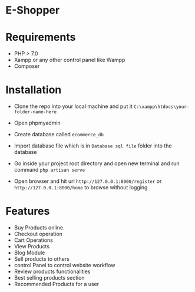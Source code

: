 # E-Shopper

# Requirements
  
  - PHP > 7.0
  - Xampp or any other control panel like Wampp
  - Composer
  
# Installation  
  
  - Clone the repo into your local machine and put it `C:\xampp\htdocs\your-folder-name-here`
  - Open phpmyadmin
  - Create database called `ecommerce_db`
  - Import database file which is in `Database sql file` folder into the database
   
  - Go inside your project root directory and open new terminal and run command `php artisan serve`
  - Open browser and hit url `http://127.0.0.1:8000/register` or `http://127.0.0.1:8000/home` to browse without logging
  
# Features

  - Buy Products online.
  - Checkout operation
  - Cart Operations
  - View Products
  - Blog Module
  - Sell products to others
  - control Panel to control website workflow
  - Review products functionalities
  - Best selling products section
  - Recommended Products for a user
  
  
 
